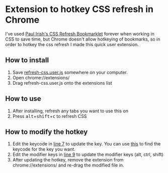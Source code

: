 # Extension to hotkey CSS refresh in Chrome
I've used [Paul Irish's CSS Refresh Bookmarklet](https://paulirish.com/2008/how-to-iterate-quickly-when-debugging-css/) forever when working in CSS to save time, but Chrome doesn't allow hotkeying of bookmarks, so in order to hotkey the css refresh I made this quick user extension.

## How to install
1. Save [refresh-css.user.js](https://github.com/jakelear/refresh-css-chrome-hotkey/blob/master/refresh-css.user.js) somewhere on your computer.
2. Open chrome://extensions/
3. Drag refresh-css.user.js onto the extensions list

## How to use
1. After installing, refresh any tabs you want to use this on
2. Press <kbd>alt</kbd>+<kbd>shift</kbd>+<kbd>c</kbd> to refresh CSS

## How to modify the hotkey
1. Edit the keycode in [line 7](https://github.com/jakelear/refresh-css-chrome-hotkey/blob/master/refresh-css.user.js#L7) to update the key. You can use [this](https://css-tricks.com/snippets/javascript/javascript-keycodes/) to find the keycode for the key you want.
2. Edit the modifier keys in [line 9](https://github.com/jakelear/refresh-css-chrome-hotkey/blob/master/refresh-css.user.js#L9) to update the modifier keys (alt, ctrl, shift)
3. After updating the hotkey, remove the extension from chrome://extensions/ and re-drag the modified file in.


